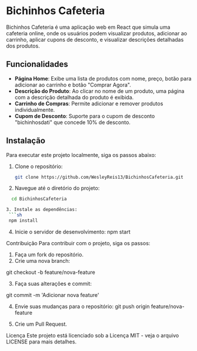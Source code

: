 # Bichinhos Cafeteria

Bichinhos Cafeteria é uma aplicação web em React que simula uma cafeteria online, onde os usuários podem visualizar produtos, adicionar ao carrinho, aplicar cupons de desconto, e visualizar descrições detalhadas dos produtos.

## Funcionalidades

- **Página Home**: Exibe uma lista de produtos com nome, preço, botão para adicionar ao carrinho e botão "Comprar Agora".
- **Descrição do Produto**: Ao clicar no nome de um produto, uma página com a descrição detalhada do produto é exibida.
- **Carrinho de Compras**: Permite adicionar e remover produtos individualmente.
- **Cupom de Desconto**: Suporte para o cupom de desconto "bichinhosdati" que concede 10% de desconto.

## Instalação

Para executar este projeto localmente, siga os passos abaixo:

1. Clone o repositório:
   ```sh
   git clone https://github.com/WesleyReis13/BichinhosCafeteria.git

2. Navegue até o diretório do projeto:
 ```sh
   cd BichinhosCafeteria

3. Instale as dependências:
  ```sh
  npm install
  ```
4. Inicie o servidor de desenvolvimento:
  npm start

Contribuição
Para contribuir com o projeto, siga os passos:

1. Faça um fork do repositório.
2. Crie uma nova branch:  

  git checkout -b feature/nova-feature

3. Faça suas alterações e commit:

  git commit -m 'Adicionar nova feature'

4. Envie suas mudanças para o repositório:
  git push origin feature/nova-feature

5. Crie um Pull Request.

Licença
Este projeto está licenciado sob a Licença MIT - veja o arquivo LICENSE para mais detalhes.
